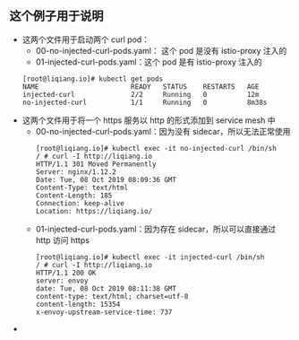## 这个例子用于说明

- 这两个文件用于启动两个 curl pod：
    - 00-no-injected-curl-pods.yaml： 这个 pod 是没有 istio-proxy 注入的
    - 01-injected-curl-pods.yaml：这个 pod 是有 istio-proxy 注入的
    ```
    [root@liqiang.io]# kubectl get pods                    
    NAME                       READY   STATUS    RESTARTS   AGE
    injected-curl              2/2     Running   0          12m
    no-injected-curl           1/1     Running   0          8m38s
    ```
- 这两个文件用于将一个 https 服务以 http 的形式添加到 service mesh 中
    - 00-no-injected-curl-pods.yaml：因为没有 sidecar，所以无法正常使用
        ```
        [root@liqiang.io]# kubectl exec -it no-injected-curl /bin/sh
        / # curl -I http://liqiang.io
        HTTP/1.1 301 Moved Permanently
        Server: nginx/1.12.2
        Date: Tue, 08 Oct 2019 08:09:36 GMT
        Content-Type: text/html
        Content-Length: 185
        Connection: keep-alive
        Location: https://liqiang.io/
        ```
    - 01-injected-curl-pods.yaml：因为存在 sidecar，所以可以直接通过 http 访问 https
        ```
        [root@liqiang.io]# kubectl exec -it injected-curl /bin/sh
        / # curl -I http://liqiang.io
        HTTP/1.1 200 OK
        server: envoy
        date: Tue, 08 Oct 2019 08:11:38 GMT
        content-type: text/html; charset=utf-8
        content-length: 15354
        x-envoy-upstream-service-time: 737
        ```
- 
